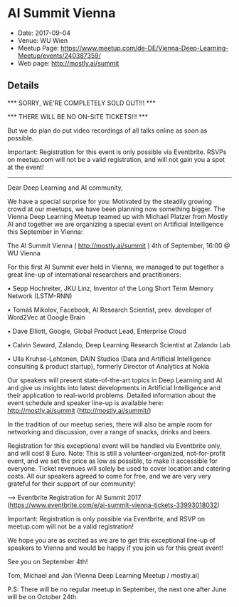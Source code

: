 # AI Summit Vienna

* Date: 2017-09-04
* Venue: WU Wien
* Meetup Page: https://www.meetup.com/de-DE/Vienna-Deep-Learning-Meetup/events/240387359/
* Web page: http://mostly.ai/summit

## Details

*** SORRY, WE'RE COMPLETELY SOLD OUT!!! ***

*** THERE WILL BE NO ON-SITE TICKETS!!! ***

But we do plan do put video recordings of all talks online as soon as possible.

Important: Registration for this event is only possible via Eventbrite. RSVPs on meetup.com will not be a valid registration, and will not gain you a spot at the event!

-----

Dear Deep Learning and AI community,

We have a special surprise for you: Motivated by the steadily growing crowd at our meetups, we have been planning now something bigger. The Vienna Deep Learning Meetup teamed up with Michael Platzer from Mostly AI and together we are organizing a special event on Artificial Intelligence this September in Vienna:

The AI Summit Vienna ( http://mostly.ai/summit )
4th of September, 16:00 @ WU Vienna

For this first AI Summit ever held in Vienna, we managed to put together a great line-up of international researchers and practitioners:

• Sepp Hochreiter, JKU Linz, Inventor of the Long Short Term Memory Network (LSTM-RNN)

• Tomáš Mikolov, Facebook, AI Research Scientist, prev. developer of Word2Vec at Google Brain

• Dave Elliott, Google, Global Product Lead, Enterprise Cloud

• Calvin Seward, Zalando, Deep Learning Research Scientist at Zalando Lab

• Ulla Kruhse-Lehtonen, DAIN Studios (Data and Artificial Intelligence consulting & product startup), formerly Director of Analytics at Nokia

Our speakers will present state-of-the-art topics in Deep Learning and AI and give us insights into latest developments in Artificial Intelligence and their application to real-world problems. Detailed information about the event schedule and speaker line-up is available here: http://mostly.ai/summit (http://mostly.ai/summit/)

In the tradition of our meetup series, there will also be ample room for networking and discussion, over a range of snacks, drinks and beers.

Registration for this exceptional event will be handled via Eventbrite only, and will cost 8 Euro. Note: This is still a volunteer-organized, not-for-profit event, and we set the price as low as possible, to make it accessible for everyone. Ticket revenues will solely be used to cover location and catering costs. All our speakers agreed to come for free, and we are very very grateful for their support of our community!

--> Eventbrite Registration for AI Summit 2017 (https://www.eventbrite.com/e/ai-summit-vienna-tickets-33993018032)

Important: Registration is only possible via Eventbrite, and RSVP on meetup.com will not be a valid registration!

We hope you are as excited as we are to get this exceptional line-up of speakers to Vienna and would be happy if you join us for this great event!

See you on September 4th!

Tom, Michael and Jan
(Vienna Deep Learning Meetup / mostly.ai)

P.S: There will be no regular meetup in September, the next one after June will be on October 24th.